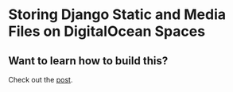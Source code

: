 # Storing Django Static and Media Files on DigitalOcean Spaces

## Want to learn how to build this?

Check out the [post](https://testdriven.io/blog/django-digitalocean-spaces/).
